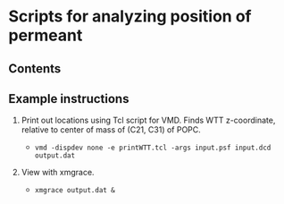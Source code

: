 
# Scripts for analyzing position of permeant

## Contents

## Example instructions

1. Print out locations using Tcl script for VMD. Finds WTT z-coordinate, relative to center of mass of (C21, C31) of POPC.
   * `vmd -dispdev none -e printWTT.tcl -args input.psf input.dcd output.dat`

2. View with xmgrace.
   * `xmgrace output.dat &`


